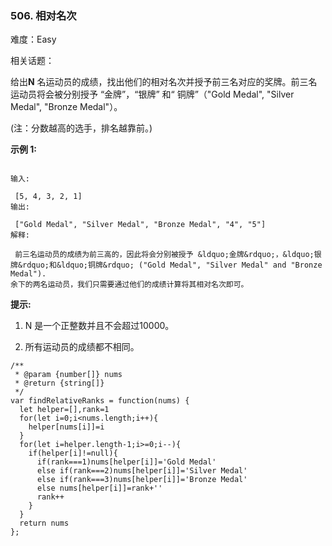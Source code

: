 ### 506. 相对名次

难度：Easy

相关话题：

给出**N**  名运动员的成绩，找出他们的相对名次并授予前三名对应的奖牌。前三名运动员将会被分别授予 &ldquo;金牌&rdquo;，&ldquo;银牌&rdquo; 和&ldquo; 铜牌&rdquo;（"Gold Medal", "Silver Medal", "Bronze Medal"）。



(注：分数越高的选手，排名越靠前。)



**示例 1:** 



```

输入:

 [5, 4, 3, 2, 1]
输出:

 ["Gold Medal", "Silver Medal", "Bronze Medal", "4", "5"]
解释:

 前三名运动员的成绩为前三高的，因此将会分别被授予 &ldquo;金牌&rdquo;，&ldquo;银牌&rdquo;和&ldquo;铜牌&rdquo; ("Gold Medal", "Silver Medal" and "Bronze Medal").
余下的两名运动员，我们只需要通过他们的成绩计算将其相对名次即可。
```


**提示:** 




1. N 是一个正整数并且不会超过10000。

2. 所有运动员的成绩都不相同。




```
/**
 * @param {number[]} nums
 * @return {string[]}
 */
var findRelativeRanks = function(nums) {
  let helper=[],rank=1
  for(let i=0;i<nums.length;i++){
    helper[nums[i]]=i
  }
  for(let i=helper.length-1;i>=0;i--){
    if(helper[i]!=null){
      if(rank===1)nums[helper[i]]='Gold Medal'
      else if(rank===2)nums[helper[i]]='Silver Medal'
      else if(rank===3)nums[helper[i]]='Bronze Medal'
      else nums[helper[i]]=rank+''
      rank++
    }
  }
  return nums
};
```

